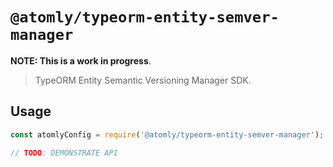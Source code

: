 # `@atomly/typeorm-entity-semver-manager`

**NOTE: This is a work in progress**.

> TypeORM Entity Semantic Versioning Manager SDK.

## Usage

```js
const atomlyConfig = require('@atomly/typeorm-entity-semver-manager');

// TODO: DEMONSTRATE API
```
